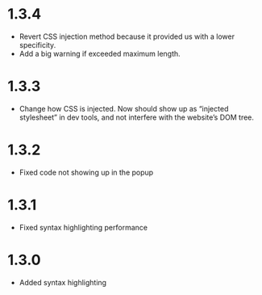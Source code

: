 # 1.3.4

- Revert CSS injection method because it provided us with a lower specificity.
- Add a big warning if exceeded maximum length.

# 1.3.3

- Change how CSS is injected. Now should show up as “injected stylesheet” in dev tools, and not interfere with the website’s DOM tree.

# 1.3.2

- Fixed code not showing up in the popup

# 1.3.1

- Fixed syntax highlighting performance

# 1.3.0

- Added syntax highlighting
